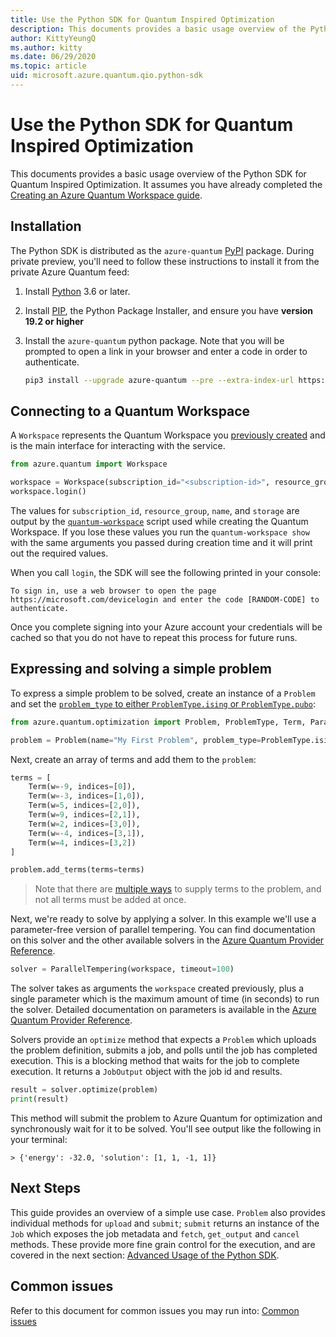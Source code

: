 ```yaml
---
title: Use the Python SDK for Quantum Inspired Optimization
description: This documents provides a basic usage overview of the Python SDK for Quantum Inspired Optimization.
author: KittyYeungQ
ms.author: kitty
ms.date: 06/29/2020
ms.topic: article
uid: microsoft.azure.quantum.qio.python-sdk
---
```


# Use the Python SDK for Quantum Inspired Optimization

This documents provides a basic usage overview of the Python SDK for Quantum
Inspired Optimization. It assumes you have already completed the [Creating an
Azure Quantum Workspace guide](xref:azure.quantum.workspaces-portal).

## Installation

The Python SDK is distributed as the `azure-quantum` [PyPI](https://pypi.org)
package. During private preview, you'll need to follow these instructions to
install it from the private Azure Quantum feed:

1. Install [Python](https://www.python.org/downloads/) 3.6 or later.
1. Install [PIP](https://pip.pypa.io/en/stable/), the Python Package Installer,
   and ensure you have **version 19.2 or higher**
1. Install the `azure-quantum` python package. Note that you will be prompted to
   open a link in your browser and enter a code in order to authenticate.

   ```bash
   pip3 install --upgrade azure-quantum --pre --extra-index-url https://pkgs.dev.azure.com/ms-quantum-public/9af4e09e-a436-4aca-9559-2094cfe8d80c/_packaging/alpha/pypi/simple/
   ```

## Connecting to a Quantum Workspace

A `Workspace` represents the Quantum Workspace you [previously
created](xref:azure.quantum.workspaces-portal) and is the main interface for
interacting with the service.

```python
from azure.quantum import Workspace

workspace = Workspace(subscription_id="<subscription-id>", resource_group="<resource-group>", name="<workspace-name>", storage="<storage_connection_string>")
workspace.login()
```

The values for `subscription_id`, `resource_group`, `name`, and `storage` are
output by the
[`quantum-workspace`](https://dev.azure.com/AzureQuantum-PreviewCustomers/PrivatePreview/_git/scripts)
script used while creating the Quantum Workspace. If you lose these values you
run the `quantum-workspace show` with the same arguments you passed during
creation time and it will print out the required values.

When you call `login`, the SDK will see the following printed in your console:

```output
To sign in, use a web browser to open the page https://microsoft.com/devicelogin and enter the code [RANDOM-CODE] to authenticate.
```

Once you complete signing into your Azure account your credentials will be
cached so that you do not have to repeat this process for future runs.

## Expressing and solving a simple problem

To express a simple problem to be solved, create an instance of a `Problem` and
set the [`problem_type` to either `ProblemType.ising` or
`ProblemType.pubo`](../resources/Azure.Quantum.Optimization#ProblemType):

```py
from azure.quantum.optimization import Problem, ProblemType, Term, ParallelTempering

problem = Problem(name="My First Problem", problem_type=ProblemType.ising)
```

Next, create an array of terms and add them to the `problem`:

```py
terms = [
    Term(w=-9, indices=[0]),
    Term(w=-3, indices=[1,0]),
    Term(w=5, indices=[2,0]),
    Term(w=9, indices=[2,1]),
    Term(w=2, indices=[3,0]),
    Term(w=-4, indices=[3,1]),
    Term(w=4, indices=[3,2])
]

problem.add_terms(terms=terms)
```

> Note that there are [multiple ways](xref:azure.quantum.qio.python-sdk.advanced#Methods-for-supplying-problem-terms)
> to supply terms to the problem, and not all terms must be added at once.

Next, we're ready to solve by applying a solver. In this example we'll use a
parameter-free version of parallel tempering. You can find documentation on this
solver and the other available solvers in the [Azure Quantum Provider
Reference](xref:azure.quantum.providers.azure-quantum).

```py
solver = ParallelTempering(workspace, timeout=100)
```

The solver takes as arguments the `workspace` created previously, plus a single
parameter which is the maximum amount of time (in seconds) to run the solver.
Detailed documentation on parameters is available in the [Azure Quantum Provider
Reference](xref:azure.quantum.providers.azure-quantum).

Solvers provide an `optimize` method that expects a `Problem` which uploads the
problem definition, submits a job, and polls until the job has completed
execution. This is a blocking method that waits for the job to complete
execution. It returns a `JobOutput` object with the job id and results.

```py
result = solver.optimize(problem)
print(result)
```

This method will submit the problem to Azure Quantum for optimization and
synchronously wait for it to be solved. You'll see output like the following in
your terminal:

```
> {'energy': -32.0, 'solution': [1, 1, -1, 1]}
```

## Next Steps

This guide provides an overview of a simple use case. `Problem` also provides
individual methods for `upload` and `submit`; `submit` returns an instance of
the `Job` which exposes the job metadata and `fetch`, `get_output` and `cancel`
methods. These provide more fine grain control for the execution, and are
covered in the next section: [Advanced Usage of the Python
SDK](xref:microsoft.azure.quantum.qio.python-sdk.advanced).

## Common issues

Refer to this document for common issues you may run into: [Common
issues](Common-issues.md)
